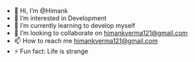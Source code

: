 - 👋 Hi, I’m @Himank
- 👀 I’m interested in Development
- 🌱 I’m currently learning to develop myself
- 💞️ I’m looking to collaborate on himankverma121@gmail.com
- 📫 How to reach me himankverma121@gmail.com
- ⚡ Fun fact: Life is strange

<!---
Hvmanker/Hvmanker is a ✨ special ✨ repository because its `README.md` (this file) appears on your GitHub profile.
You can click the Preview link to take a look at your changes.
--->
